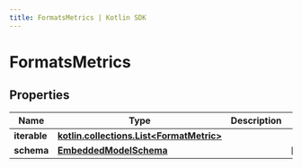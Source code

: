 ```yaml
---
title: FormatsMetrics | Kotlin SDK
---
```



# FormatsMetrics

## Properties
Name | Type | Description | Notes
------------ | ------------- | ------------- | -------------
**iterable** | [**kotlin.collections.List&lt;FormatMetric&gt;**](FormatMetric) |  | 
**schema** | [**EmbeddedModelSchema**](EmbeddedModelSchema) |  |  [optional]



